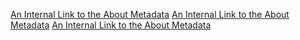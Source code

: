 [An Internal Link to the About Metadata](/jpa-prototype/About_Collection_Metadata_Editing_Tool)
[An Internal Link to the About Metadata](/jpa-prototype/ISO_Explorer/CI_OnlineResource)
[An Internal Link to the About Metadata](/jpa-prototype/CI_ResponsibleParty)


